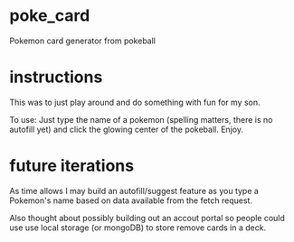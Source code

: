 # poke_card
Pokemon card generator from pokeball

# instructions
This was to just play around and do something with fun for my son.

To use:
Just type the name of a pokemon (spelling matters, there is no autofill yet) and click
the glowing center of the pokeball. 
Enjoy.

# future iterations
As time allows I may build an autofill/suggest feature as you type a Pokemon's
name based on data available from the fetch request.

Also thought about possibly building out an accout portal so people could use
use local storage (or mongoDB) to store remove cards in a deck. 
